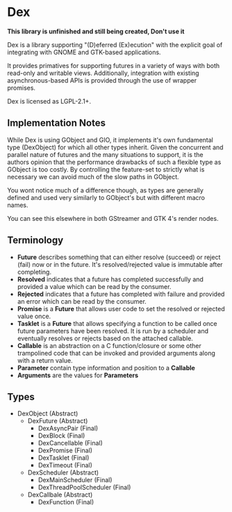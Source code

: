# Dex

**This library is unfinished and still being created, Don't use it**

Dex is a library supporting "(D)eferred (Ex)ecution" with the explicit goal
of integrating with GNOME and GTK-based applications.

It provides primatives for supporting futures in a variety of ways with both
read-only and writable views. Additionally, integration with existing
asynchronous-based APIs is provided through the use of wrapper promises.

Dex is licensed as LGPL-2.1+.

## Implementation Notes

While Dex is using GObject and GIO, it implements it's own fundamental type
(DexObject) for which all other types inherit. Given the concurrent and
parallel nature of futures and the many situations to support, it is the
authors opinion that the performance drawbacks of such a flexible type as
GObject is too costly. By controlling the feature-set to strictly what is
necessary we can avoid much of the slow paths in GObject.

You wont notice much of a difference though, as types are generally defined and
used very similarly to GObject's but with different macro names.

You can see this elsewhere in both GStreamer and GTK 4's render nodes.

## Terminology

 * **Future** describes something that can either resolve (succeed) or
   reject (fail) now or in the future. It's resolved/rejected value is
   immutable after completing.
 * **Resolved** indicates that a future has completed successfully and
   provided a value which can be read by the consumer.
 * **Rejected** indicates that a future has completed with failure and
   provided an error which can be read by the consumer.
 * **Promise** is a **Future** that allows user code to set the resolved
   or rejected value once.
 * **Tasklet** is a **Future** that allows specifying a function to be
   called once future parameters have been resolved. It is run by a
   scheduler and eventually resolves or rejects based on the attached
   callable.
 * **Callable** is an abstraction on a C function/closure or some other
   trampolined code that can be invoked and provided arguments along with
   a return value.
 * **Parameter** contain type information and position to a **Callable**
 * **Arguments** are the values for **Parameters**

## Types

 * DexObject (Abstract)
   * DexFuture (Abstract)
     * DexAsyncPair (Final)
     * DexBlock (Final)
     * DexCancellable (Final)
     * DexPromise (Final)
     * DexTasklet (Final)
     * DexTimeout (Final)
   * DexScheduler (Abstract)
     * DexMainScheduler (Final)
     * DexThreadPoolScheduler (Final)
   * DexCallbale (Abstract)
     * DexFunction (Final)

